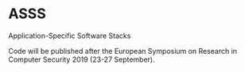 # ASSS
Application-Specific Software Stacks

Code will be published after the European Symposium on Research in Computer Security 2019 (23-27 September).
